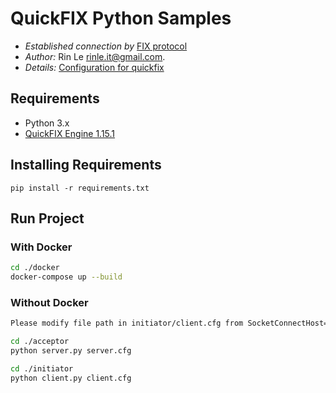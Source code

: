 # QuickFIX Python Samples #
* *Established connection by* [FIX protocol](https://www.fixtrading.org/standards/)  
* *Author:* Rin Le <rinle.it@gmail.com>.  
* *Details:* [Configuration for quickfix](http://www.quickfixengine.org/quickfix/doc/html/configuration.html)  

## Requirements
* Python 3.x
* [QuickFIX Engine 1.15.1](http://www.quickfixengine.org/)

## Installing Requirements
```
pip install -r requirements.txt
```

## Run Project
### With Docker
```sh
cd ./docker
docker-compose up --build
```

### Without Docker
```sh
Please modify file path in initiator/client.cfg from SocketConnectHost=acceptor to SocketConnectHost=127.0.0.1
```
```sh
cd ./acceptor
python server.py server.cfg
```
```sh
cd ./initiator
python client.py client.cfg
```


